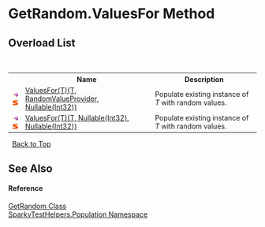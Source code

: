 # GetRandom.ValuesFor Method 
 


## Overload List
&nbsp;<table><tr><th></th><th>Name</th><th>Description</th></tr><tr><td>![Public method](media/pubmethod.gif "Public method")![Static member](media/static.gif "Static member")</td><td><a href="M_SparkyTestHelpers_Population_GetRandom_ValuesFor__1.md">ValuesFor(T)(T, RandomValueProvider, Nullable(Int32))</a></td><td>
Populate existing instance of *T* with random values.</td></tr><tr><td>![Public method](media/pubmethod.gif "Public method")![Static member](media/static.gif "Static member")</td><td><a href="M_SparkyTestHelpers_Population_GetRandom_ValuesFor__1_1.md">ValuesFor(T)(T, Nullable(Int32), Nullable(Int32))</a></td><td>
Populate existing instance of *T* with random values.</td></tr></table>&nbsp;
<a href="#getrandom.valuesfor-method.md">Back to Top</a>

## See Also


#### Reference
<a href="T_SparkyTestHelpers_Population_GetRandom.md">GetRandom Class</a><br /><a href="N_SparkyTestHelpers_Population.md">SparkyTestHelpers.Population Namespace</a><br />